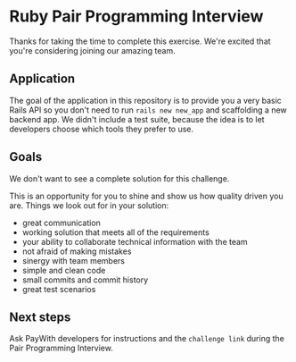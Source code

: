 # Ruby Pair Programming Interview

Thanks for taking the time to complete this exercise. We're excited that you're considering joining our amazing team.

## Application

The goal of the application in this repository is to provide you a very basic Rails API so you don't need to run `rails new new_app` and scaffolding a new backend app. We didn't include a test suite, because the idea is to let developers choose which tools they prefer to use.

## Goals

We don't want to see a complete solution for this challenge.

This is an opportunity for you to shine and show us how quality driven you are. Things we look out for in your solution:

- great communication
- working solution that meets all of the requirements
- your ability to collaborate technical information with the team
- not afraid of making mistakes
- sinergy with team members
- simple and clean code
- small commits and commit history
- great test scenarios

## Next steps

Ask PayWith developers for instructions and the `challenge link` during the Pair Programming Interview.
